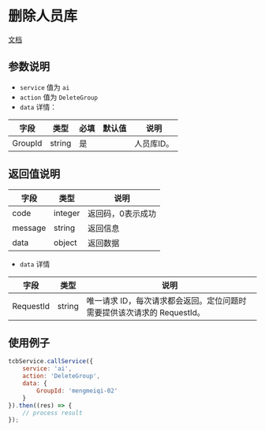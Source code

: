 # 删除人员库

[文档](https://cloud.tencent.com/document/product/867/32791)

## 参数说明

* `service` 值为 `ai`
* `action` 值为 `DeleteGroup`
* `data` 详情：

| 字段 | 类型 | 必填 | 默认值 | 说明
| --- | --- | --- | --- | ---
| GroupId | string | 是 | | 人员库ID。

## 返回值说明

 字段 | 类型 | 说明
| --- | --- | ---
| code | integer | 返回码，0表示成功
| message | string | 返回信息
| data | object | 返回数据

* `data` 详情

 字段 | 类型 | 说明
| --- | --- | ---
| RequestId | string | 唯一请求 ID，每次请求都会返回。定位问题时需要提供该次请求的 RequestId。


## 使用例子

```js
tcbService.callService({
    service: 'ai',
    action: 'DeleteGroup',
    data: {
        GroupId: 'mengmeiqi-02'
    }
}).then((res) => {
    // process result
});
```